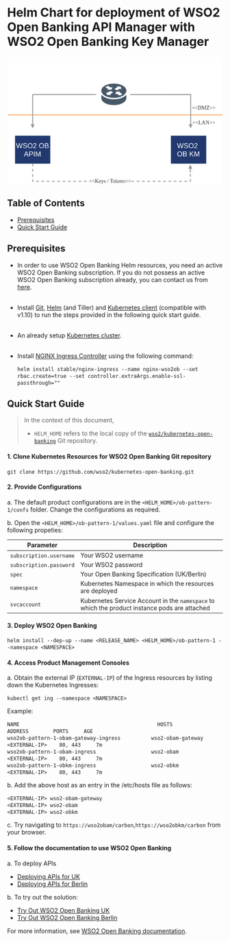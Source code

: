 # Helm Chart for deployment of WSO2 Open Banking API Manager with WSO2 Open Banking Key Manager

![WSO2 Open Banking Deployment Pattern 1](images/pattern1.png)

## Table of Contents

* [Prerequisites](#prerequisites)
* [Quick Start Guide](#quick-start-guide)

## Prerequisites

* In order to use WSO2 Open Banking Helm resources, you need an active WSO2 Open Banking subscription. If you do not possess an active WSO2 Open Banking subscription already, you can contact us from [here](https://wso2.com/solutions/financial/open-banking/).<br><br>
 
* Install [Git](https://git-scm.com/book/en/v2/Getting-Started-Installing-Git), [Helm](https://github.com/kubernetes/helm/blob/master/docs/install.md)
(and Tiller) and [Kubernetes client](https://kubernetes.io/docs/tasks/tools/install-kubectl/) (compatible with v1.10) to run the 
steps provided in the following quick start guide.<br><br>

* An already setup [Kubernetes cluster](https://kubernetes.io/docs/setup).<br><br>

* Install [NGINX Ingress Controller](https://kubernetes.github.io/ingress-nginx/deploy/) using the following command:
  ```
  helm install stable/nginx-ingress --name nginx-wso2ob --set rbac.create=true --set controller.extraArgs.enable-ssl-passthrough=""
  ```

## Quick Start Guide    

>In the context of this document, <br>
>* `HELM_HOME` refers to the local copy of the [`wso2/kubernetes-open-banking`](https://github.com/wso2/kubernetes-open-banking/)
Git repository. <br>

#### 1. Clone Kubernetes Resources for WSO2 Open Banking Git repository

```
git clone https://github.com/wso2/kubernetes-open-banking.git
```

#### 2. Provide Configurations

a. The default product configurations are in the `<HELM_HOME>/ob-pattern-1/confs` folder. Change the
configurations as required.

b. Open the `<HELM_HOME>/ob-pattern-1/values.yaml` file and configure the following propeties: 

| Parameter                       | Description                                                                               |
|---------------------------------|-------------------------------------------------------------------------------------------|
| `subscription.username`         | Your WSO2 username                                                                        |
| `subscription.password`         | Your WSO2 password                                                                        |
| `spec`                          | Your Open Banking Specification (UK/Berlin)                                               |
| `namespace`                     | Kubernetes Namespace in which the resources are deployed                                  |
| `svcaccount`                    | Kubernetes Service Account in the `namespace` to which the product instance pods are attached |


#### 3. Deploy WSO2 Open Banking

```
helm install --dep-up --name <RELEASE_NAME> <HELM_HOME>/ob-pattern-1 --namespace <NAMESPACE>
```

#### 4. Access Product Management Consoles

a. Obtain the external IP (`EXTERNAL-IP`) of the Ingress resources by listing down the Kubernetes Ingresses:

  ```
  kubectl get ing --namespace <NAMESPACE>
  ```

Example:

```
NAME                                             HOSTS                        ADDRESS        PORTS     AGE
wso2ob-pattern-1-obam-gateway-ingress          wso2-obam-gateway           <EXTERNAL-IP>    80, 443     7m
wso2ob-pattern-1-obam-ingress                  wso2-obam                   <EXTERNAL-IP>    80, 443     7m
wso2ob-pattern-1-obkm-ingress                  wso2-obkm                   <EXTERNAL-IP>    80, 443     7m
```

b. Add the above host as an entry in the /etc/hosts file as follows:

  ```
  <EXTERNAL-IP>	wso2-obam-gateway
  <EXTERNAL-IP>	wso2-obam
  <EXTERNAL-IP>	wso2-obkm
  ```

c. Try navigating to `https://wso2obam/carbon`,`https://wso2obkm/carbon`  from your browser.

#### 5. Follow the documentation to use WSO2 Open Banking

a. To deploy APIs
* [Deploying APIs for UK](https://docs.wso2.com/display/OB140/Deploying+APIs+for+UK)
* [Deploying APIs for Berlin](https://docs.wso2.com/display/OB140/Deploying+APIs+for+Berlin)

b. To try out the solution:
* [Try Out WSO2 Open Banking UK](https://docs.wso2.com/display/OB140/Try+Out+WSO2+Open+Banking+UK)
* [Try Out WSO2 Open Banking Berlin](https://docs.wso2.com/display/OB140/Try+Out+WSO2+Open+Banking+Berlin?src=sidebar)

For more information, see [WSO2 Open Banking documentation](https://docs.wso2.com/display/OB140).
